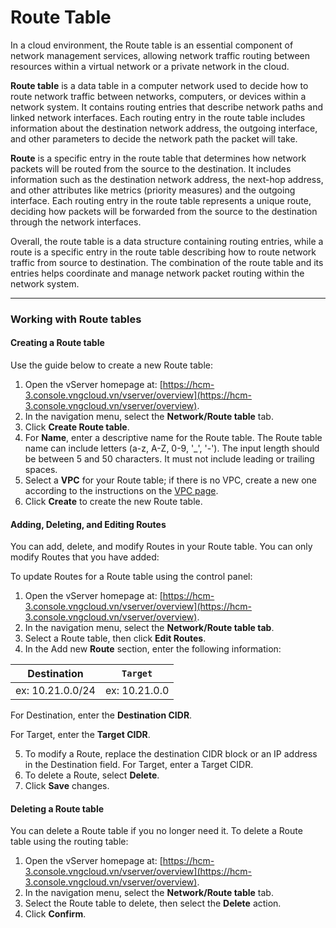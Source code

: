 # Route Table

In a cloud environment, the Route table is an essential component of network management services, allowing network traffic routing between resources within a virtual network or a private network in the cloud.

**Route table** is a data table in a computer network used to decide how to route network traffic between networks, computers, or devices within a network system. It contains routing entries that describe network paths and linked network interfaces. Each routing entry in the route table includes information about the destination network address, the outgoing interface, and other parameters to decide the network path the packet will take.

**Route** is a specific entry in the route table that determines how network packets will be routed from the source to the destination. It includes information such as the destination network address, the next-hop address, and other attributes like metrics (priority measures) and the outgoing interface. Each routing entry in the route table represents a unique route, deciding how packets will be forwarded from the source to the destination through the network interfaces.

Overall, the route table is a data structure containing routing entries, while a route is a specific entry in the route table describing how to route network traffic from source to destination. The combination of the route table and its entries helps coordinate and manage network packet routing within the network system.

***

### Working with Route tables <a href="#routetable-lamviecvoiroutetable" id="routetable-lamviecvoiroutetable"></a>

#### Creating a Route table <a href="#routetable-taoroutetable" id="routetable-taoroutetable"></a>

Use the guide below to create a new Route table:

1. Open the vServer homepage at: [https://hcm-3.console.vngcloud.vn/vserver/overview](https://hcm-3.console.vngcloud.vn/vserver/overview).
2. In the navigation menu, select the **Network/Route table** tab.
3. Click **Create Route table**.
4. For **Name**, enter a descriptive name for the Route table. The Route table name can include letters (a-z, A-Z, 0-9, '\_', '-'). The input length should be between 5 and 50 characters. It must not include leading or trailing spaces.
5. Select a **VPC** for your Route table; if there is no VPC, create a new one according to the instructions on the [VPC page](virtual-private-cloud-vpc.md).
6. Click **Create** to create the new Route table.

#### Adding, Deleting, and Editing Routes <a href="#routetable-them-xoa-suaroute" id="routetable-them-xoa-suaroute"></a>

You can add, delete, and modify Routes in your Route table. You can only modify Routes that you have added:&#x20;

To update Routes for a Route table using the control panel:

1. Open the vServer homepage at: [https://hcm-3.console.vngcloud.vn/vserver/overview](https://hcm-3.console.vngcloud.vn/vserver/overview).
2. In the navigation menu, select the **Network/Route table tab**.
3. Select a Route table, then click **Edit Routes**.
4. In the Add new **Route** section, enter the following information:

| Destination      | `Target`      |
| ---------------- | ------------- |
| ex: 10.21.0.0/24 | ex: 10.21.0.0 |

For Destination, enter the **Destination CIDR**.

For Target, enter the **Target CIDR**.

5. To modify a Route, replace the destination CIDR block or an IP address in the Destination field. For Target, enter a Target CIDR.
6. To delete a Route, select **Delete**.
7. Click **Save** changes.

#### Deleting a Route table&#x20;

You can delete a Route table if you no longer need it. To delete a Route table using the routing table:

1. Open the vServer homepage at: [https://hcm-3.console.vngcloud.vn/vserver/overview](https://hcm-3.console.vngcloud.vn/vserver/overview).
2. In the navigation menu, select the **Network/Route table** tab.
3. Select the Route table to delete, then select the **Delete** action.
4. Click **Confirm**.
